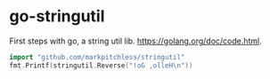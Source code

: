 # go-stringutil

First steps with go, a string util lib. https://golang.org/doc/code.html.

```go
import "github.com/markpitchless/stringutil"
fmt.Printf(stringutil.Reverse("!oG ,olleH\n"))
```
